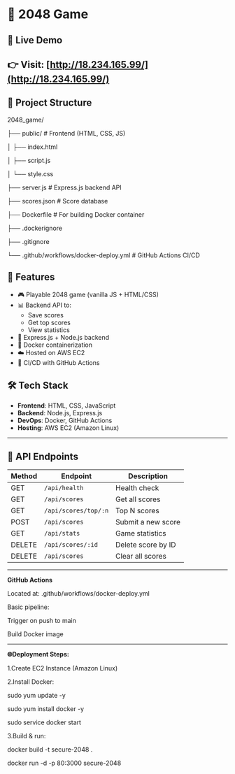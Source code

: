 # 🧠 2048 Game

## 🚀 Live Demo

👉 Visit: [http://18.234.165.99/](http://18.234.165.99/)  
---

## 📁 Project Structure

2048_game/

├── public/ # Frontend (HTML, CSS, JS)

│ ├── index.html

│ ├── script.js

│ └── style.css

├── server.js # Express.js backend API

├── scores.json # Score database

├── Dockerfile # For building Docker container

├── .dockerignore

├── .gitignore

└── .github/workflows/docker-deploy.yml # GitHub Actions CI/CD

## 🎯 Features

- 🎮 Playable 2048 game (vanilla JS + HTML/CSS)
- 📊 Backend API to:
  - Save scores
  - Get top scores
  - View statistics
- 🧰 Express.js + Node.js backend
- 🐳 Docker containerization
- ☁️ Hosted on AWS EC2
- 🔁 CI/CD with GitHub Actions


## 🛠️ Tech Stack

- **Frontend**: HTML, CSS, JavaScript
- **Backend**: Node.js, Express.js
- **DevOps**: Docker, GitHub Actions
- **Hosting**: AWS EC2 (Amazon Linux)

---

## 🔌 API Endpoints

| Method | Endpoint              | Description               |
|--------|------------------------|---------------------------|
| GET    | `/api/health`          | Health check              |
| GET    | `/api/scores`          | Get all scores            |
| GET    | `/api/scores/top/:n`   | Top N scores              |
| POST   | `/api/scores`          | Submit a new score        |
| GET    | `/api/stats`           | Game statistics           |
| DELETE | `/api/scores/:id`      | Delete score by ID        |
| DELETE | `/api/scores`          | Clear all scores          |

---

**GitHub Actions**
 
Located at: .github/workflows/docker-deploy.yml

Basic pipeline:

Trigger on push to main

Build Docker image

---

**🌐Deployment Steps:**

1.Create EC2 Instance (Amazon Linux)

2.Install Docker:

sudo yum update -y

sudo yum install docker -y

sudo service docker start

3.Build & run:

docker build -t secure-2048 .

docker run -d -p 80:3000 secure-2048
